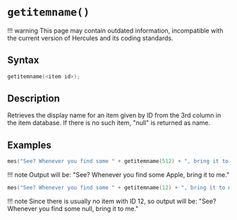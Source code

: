 # `getitemname()`

!!! warning
	This page may contain outdated information, incompatible with the current version of Hercules and its coding standards.

## Syntax

```c
getitemname(<item id>);
```

## Description

Retrieves the display name for an item given by ID from the 3rd column in the item database. If there is no such item, "null" is returned as name.

## Examples

```c
mes("See? Whenever you find some " + getitemname(512) + ", bring it to me.");
```

!!! note
	Output will be: "See? Whenever you find some Apple, bring it to me."

```c
mes("See? Whenever you find some " + getitemname(12) + ", bring it to me.");
```

!!! note
	Since there is usually no item with ID 12, so output will be: "See? Whenever you find some null, bring it to me."
